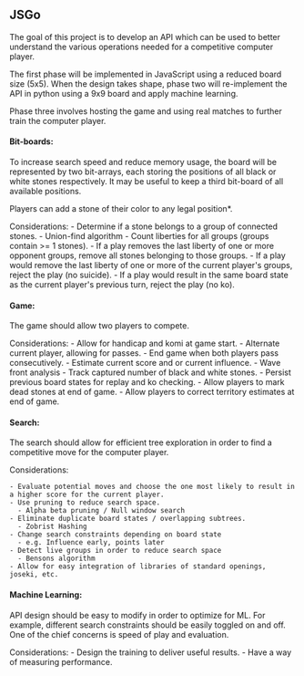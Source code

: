 ## JSGo

The goal of this project is to develop an API which can be used to better understand the various operations needed for a competitive computer player.

The first phase will be implemented in JavaScript using a reduced board size (5x5). When the design takes shape, phase two will re-implement the API in python using a 9x9 board and apply machine learning.

Phase three involves hosting the game and using real matches to further train the computer player.

#### Bit-boards:
  To increase search speed and reduce memory usage, the board will be represented by two bit-arrays, each storing the positions of all black or white stones respectively. It may be useful to keep a third bit-board of all available positions.

  Players can add a stone of their color to any legal position*.

  Considerations:
    - Determine if a stone belongs to a group of connected stones.
      - Union-find algorithm
    - Count liberties for all groups (groups contain >= 1 stones).
    - If a play removes the last liberty of one or more opponent groups, remove all stones belonging to those groups.
    - If a play would remove the last liberty of one or more of the current player's groups, reject the play (no suicide).
    - If a play would result in the same board state as the current player's previous turn, reject the play (no ko).

#### Game:
  The game should allow two players to compete.

  Considerations:
    - Allow for handicap and komi at game start.
    - Alternate current player, allowing for passes.
    - End game when both players pass consecutively.
    - Estimate current score and or current influence.
      - Wave front analysis
    - Track captured number of black and white stones.
    - Persist previous board states for replay and ko checking.
    - Allow players to mark dead stones at end of game.
    - Allow players to correct territory estimates at end of game.

#### Search:
  The search should allow for efficient tree exploration in order to find a competitive move for the computer player.

  Considerations:
  
    - Evaluate potential moves and choose the one most likely to result in a higher score for the current player.
    - Use pruning to reduce search space.
      - Alpha beta pruning / Null window search
    - Eliminate duplicate board states / overlapping subtrees.
      - Zobrist Hashing
    - Change search constraints depending on board state
      - e.g. Influence early, points later
    - Detect live groups in order to reduce search space
      - Bensons algorithm
    - Allow for easy integration of libraries of standard openings, joseki, etc.

#### Machine Learning:
  API design should be easy to modify in order to optimize for ML. For example, different search constraints should be easily toggled on and off. One of the chief concerns is speed of play and evaluation.

  Considerations:
    - Design the training to deliver useful results.
    - Have a way of measuring performance.
